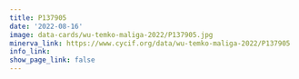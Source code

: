 ```yaml
---
title: P137905
date: '2022-08-16'
image: data-cards/wu-temko-maliga-2022/P137905.jpg
minerva_link: https://www.cycif.org/data/wu-temko-maliga-2022/P137905
info_link:
show_page_link: false
---
```

